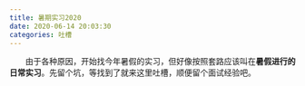 ```yaml
---
title: 暑期实习2020
date: 2020-06-14 20:03:30
categories: 吐槽
---
```


　　由于各种原因，开始找今年暑假的实习，但好像按照套路应该叫在**暑假进行的日常实习**。先留个坑，等找到了就来这里吐槽，顺便留个面试经验吧。